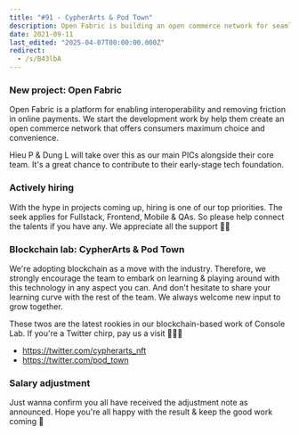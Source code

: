```yaml
---
title: "#91 - CypherArts & Pod Town"
description: Open Fabric is building an open commerce network for seamless online payments, while actively hiring fullstack, frontend, mobile, and QA talents to grow their blockchain-based projects.
date: 2021-09-11
last_edited: "2025-04-07T00:00:00.000Z"
redirect:
  - /s/B43lbA
---
```


### New project: Open Fabric

Open Fabric is a platform for enabling interoperability and removing friction in online payments. We start the development work by help them create an open commerce network that offers consumers maximum choice and convenience.

Hieu P & Dung L will take over this as our main PICs alongside their core team. It's a great chance to contribute to their early-stage tech foundation.

### Actively hiring

With the hype in projects coming up, hiring is one of our top priorities. The seek applies for Fullstack, Frontend, Mobile & QAs. So please help connect the talents if you have any. We appreciate all the support 🙏🏻

### Blockchain lab: CypherArts & Pod Town

We're adopting blockchain as a move with the industry. Therefore, we strongly encourage the team to embark on learning & playing around with this technology in any aspect you can. And don't hesitate to share your learning curve with the rest of the team. We always welcome new input to grow together.

These twos are the latest rookies in our blockchain-based work of Console Lab. If you're a Twitter chirp, pay us a visit 💁🏻‍♀️

- <https://twitter.com/cypherarts_nft>
- <https://twitter.com/pod_town>

### Salary adjustment

Just wanna confirm you all have received the adjustment note as announced. Hope you're all happy with the result & keep the good work coming 💯

